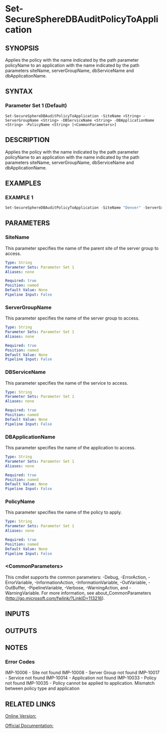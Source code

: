 ﻿# Set-SecureSphereDBAuditPolicyToApplication

## SYNOPSIS
Applies the policy with the name indicated by the path parameter policyName to an application with the name indicated by the path parameters siteName, serverGroupName, dbServiceName and dbApplicationName.

## SYNTAX

### Parameter Set 1 (Default)
```
Set-SecureSphereDBAuditPolicyToApplication -SiteName <String> -ServerGroupName <String> -DBServiceName <String> -DBApplicationName <String> -PolicyName <String> [<CommonParameters>]
```

## DESCRIPTION
Applies the policy with the name indicated by the path parameter policyName to an application with the name indicated by the path parameters siteName, serverGroupName, dbServiceName and dbApplicationName.

## EXAMPLES

### EXAMPLE 1

```powershell
Set-SecureSphereDBAuditPolicyToApplication -SiteName "Denver" -ServerGroupName "HR-Prod" -DBServiceName "Payroll-Oracle9" -DBApplicationName "Payroll" -PolicyName "PCI - Login"
```

## PARAMETERS

### SiteName
This parameter specifies the name of the parent site of the server group to access.

```yaml
Type: String
Parameter Sets: Parameter Set 1
Aliases: none

Required: true
Position: named
Default Value: None
Pipeline Input: False
```

### ServerGroupName
This parameter specifies the name of the server group to access.

```yaml
Type: String
Parameter Sets: Parameter Set 1
Aliases: none

Required: true
Position: named
Default Value: None
Pipeline Input: False
```

### DBServiceName
This parameter specifies the name of the service to access.

```yaml
Type: String
Parameter Sets: Parameter Set 1
Aliases: none

Required: true
Position: named
Default Value: None
Pipeline Input: False
```

### DBApplicationName
This parameter specifies the name of the application to access.

```yaml
Type: String
Parameter Sets: Parameter Set 1
Aliases: none

Required: true
Position: named
Default Value: None
Pipeline Input: False
```

### PolicyName
This parameter specifies the name of the policy to apply.

```yaml
Type: String
Parameter Sets: Parameter Set 1
Aliases: none

Required: true
Position: named
Default Value: None
Pipeline Input: False
```

### \<CommonParameters\>
This cmdlet supports the common parameters: -Debug, -ErrorAction, -ErrorVariable, -InformationAction, -InformationVariable, -OutVariable, -OutBuffer, -PipelineVariable, -Verbose, -WarningAction, and -WarningVariable. For more information, see about_CommonParameters (http://go.microsoft.com/fwlink/?LinkID=113216).

## INPUTS

## OUTPUTS

## NOTES

### Error Codes
IMP-10006 - Site not found
IMP-10008 - Server Group not found
IMP-10017 - Service not found
IMP-10014 - Application not found
IMP-10033 - Policy not found
IMP-10035 - Policy cannot be applied to application. Mismatch between policy type and application

## RELATED LINKS

[Online Version:](https://github.com/akshinmustafayev/Documentation/MD)

[Official Documentation:](https://docs.imperva.com/bundle/v13.6-api-reference-guide/page/61693.htm)



